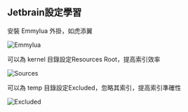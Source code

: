 ## Jetbrain設定學習

安裝 Emmylua 外掛，如虎添翼

![Emmylua](https://gitlab.com/h-document/singluar/-/raw/main/assets/emmylua.png)

可以為 kernel 目錄設定Resources Root，提高索引效率

![Sources](https://gitlab.com/h-document/singluar/-/raw/main/assets/jetbrain1.png)

可以為 temp 目錄設定Excluded，忽略其索引，提高索引準確性

![Excluded](https://gitlab.com/h-document/singluar/-/raw/main/assets/jetbrain2.png)
